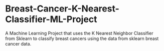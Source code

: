# Breast-Cancer-K-Nearest-Classifier-ML-Project

A Machine Learning Project that uses the K Nearest Neighbor Classifier from Sklearn to classify breast cancers using the data from sklearn breast cancer data.
